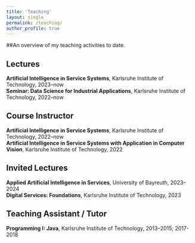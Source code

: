 ```yaml
---
title: 'Teaching'
layout: single
permalink: /teaching/
author_profile: true
---
```

<p style="font-size: 14px;">
##An overview of my teaching activities to date.
</p>

## Lectures
<p style="font-size: 14px;">
<b>Artificial Intelligence in Service Systems</b>, Karlsruhe Institute of Technology, 2023–now
<br>
<b>Seminar: Data Science for Industrial Applications</b>, Karlsruhe Institute of Technology, 2022–now
</p>

## Course Instructor
<p style="font-size: 14px;">
<b>Artificial Intelligence in Service Systems</b>, Karlsruhe Institute of Technology, 2022–now
<br>
<b>Artificial Intelligence in Service Systems with Application in Computer Vision</b>, Karlsruhe Institute of Technology, 2022
</p>

## Invited Lectures
<p style="font-size: 14px;">
<b>Applied Artificial Intelligence in Services</b>, University of Bayreuth, 2023–2024
<br>
<b>Digital Services: Foundations</b>, Karlsruhe Institute of Technology, 2023
</p>

## Teaching Assistant / Tutor
<p style="font-size: 14px;">
<b>Programming I: Java</b>, Karlsruhe Institute of Technology, 2013–2015; 2017-2018
</p>